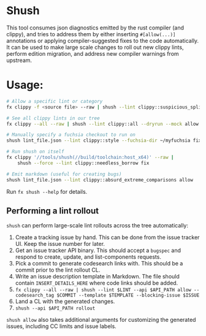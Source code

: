 # Shush

This tool consumes json diagnostics emitted by the rust compiler (and clippy), and tries to address them by either inserting `#[allow(...)]` annotations or applying compiler-suggested fixes to the code automatically. It can be used to make large scale changes to roll out new clippy lints, perform edition migration, and address new compiler warnings from upstream.

# Usage:

``` sh
# Allow a specific lint or category
fx clippy -f <source file> --raw | shush --lint clippy::suspicious_splitn --mock allow

# See all clippy lints in our tree
fx clippy --all --raw | shush --lint clippy::all --dryrun --mock allow

# Manually specify a fuchsia checkout to run on
shush lint_file.json --lint clippy::style --fuchsia-dir ~/myfuchsia fix

# Run shush on itself
fx clippy '//tools/shush(//build/toolchain:host_x64)' --raw |
    shush --force --lint clippy::needless_borrow fix

# Emit markdown (useful for creating bugs)
shush lint_file.json --lint clippy::absurd_extreme_comparisons allow
```

Run `fx shush --help` for details.

## Performing a lint rollout

`shush` can perform large-scale lint rollouts across the tree automatically:

1. Create a tracking issue by hand. This can be done from the issue tracker UI. Keep the issue number for later.
2. Get an issue tracker API binary. This should accept a `bugspec` and respond to create, update, and list-components requests.
3. Pick a commit to generate codesearch links with. This should be a commit prior to the lint rollout CL.
4. Write an issue description template in Markdown. The file should contain `INSERT_DETAILS_HERE` where code links should be added.
5. `fx clippy --all --raw | shush --lint $LINT --api $API_PATH allow --codesearch_tag $COMMIT --template $TEMPLATE --blocking-issue $ISSUE`
6. Land a CL with the generated changes.
7. `shush --api $API_PATH rollout`

`shush allow` also takes additional arguments for customizing the generated issues, including CC limits and issue labels.
